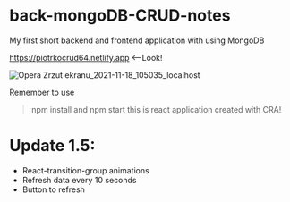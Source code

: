 # back-mongoDB-CRUD-notes
My first short backend and frontend application with using MongoDB

https://piotrkocrud64.netlify.app <--Look!

![Opera Zrzut ekranu_2021-11-18_105035_localhost](https://user-images.githubusercontent.com/77500425/142392329-29173c73-dfc1-49bb-b504-0fa0a38a637f.png)

Remember to use 
> npm install
and
> npm start
this is react application created with CRA!

# Update 1.5:
- React-transition-group animations
- Refresh data every 10 seconds
- Button to refresh




